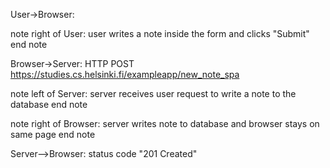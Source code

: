 User->Browser:

note right of User:
user writes a note inside
the form and clicks "Submit"
end note

Browser->Server: HTTP POST https://studies.cs.helsinki.fi/exampleapp/new_note_spa

note left of Server:
server receives user request
to write a note to the database
end note

note right of Browser:
server writes note to database
and browser stays on same page
end note

Server-->Browser: status code "201 Created"
